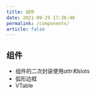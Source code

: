 ```yaml
---
title: 组件
date: 2021-09-25 17:36:48
permalink: /components/
article: false
---
```

## 组件

- 组件的二次封装使用$attr 和$slots
- 弧形边框
- VTable